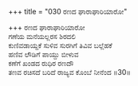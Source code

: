+++
title = "030 ರಣದ ಘಾರಾಘಾರಿಯಾರೋ"

+++
ರಣದ ಘಾರಾಘಾರಿಯಾರೋ  
ಗಣೆಯ ಮನೆಯಲ್ಲರಸ ಶಿರದಲಿ  
ಕುಣಿವಡಾಯ್ದಕೆ ಸುಳಿವ ಸುರಗಿಗೆ ತಿವಿವ ಬಲ್ಲೆಹಕೆ  
ಹಣಿವ ಲೌಡಿಗೆ ಪಾಯ್ದು ಬೀಳುವ  
ಕಣೆಗೆ ಖಂಡದ ರುಧಿರ ರಣದೌ  
ತಣವ ರಚಿಸದೆ ಬರಿದೆ ರಾಜ್ಯವ ಕೊಂಬೆ ನೀನೆಂದ      ॥30॥